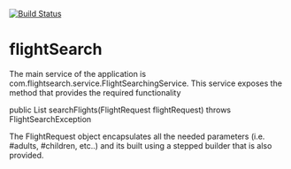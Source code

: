 
[![Build Status](https://travis-ci.org/fitash/flightSearch.svg)](https://travis-ci.org/fitash/flightSearch)
# flightSearch

The main service of the application is com.flightsearch.service.FlightSearchingService.
This service exposes the method that provides the required functionality

public List<FlightResponse> searchFlights(FlightRequest flightRequest) throws FlightSearchException 

The FlightRequest object encapsulates all the needed parameters (i.e. #adults, #children, etc..) and its built using a stepped builder that is also provided.


